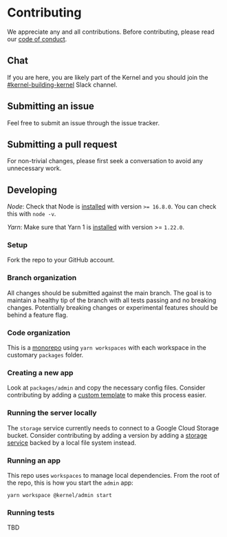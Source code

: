 # Contributing

We appreciate any and all contributions. Before contributing, please read our [code of conduct](CODE_OF_CONDUCT.md).

## Chat

If you are here, you are likely part of the Kernel and you should join the [#kernel-building-kernel](https://app.slack.com/client/T016DS66R99/C031ES44SA3) Slack channel.

## Submitting an issue

Feel free to submit an issue through the issue tracker.

## Submitting a pull request

For non-trivial changes, please first seek a conversation to avoid any unnecessary work.

## Developing

_Node_: Check that Node is [installed](https://nodejs.org/en/download/) with version `>= 16.8.0`. You can check this with `node -v`.

_Yarn_: Make sure that Yarn 1 is [installed](https://classic.yarnpkg.com/en/docs/install) with version >= `1.22.0`.

### Setup

Fork the repo to your GitHub account.

### Branch organization

All changes should be submitted against the main branch. The goal is to maintain a healthy tip of the branch with all tests passing and no breaking changes. Potentially breaking changes or experimental features should be behind a feature flag.


### Code organization

This is a [monorepo](https://danluu.com/monorepo/) using `yarn workspaces` with each workspace in the customary `packages` folder. 

### Creating a new app

Look at `packages/admin` and copy the necessary config files. Consider contributing by adding a [custom template](https://create-react-app.dev/docs/custom-templates/) to make this process easier.

### Running the server locally

The `storage` service currently needs to connect to a Google Cloud Storage bucket. Consider contributing by adding a version by adding a [storage service](https://github.com/simonkernel/kernel-services/blob/main/packages/storage/src/services/storage.js) backed by a local file system instead.

### Running an app

This repo uses `workspaces` to manage local dependencies. From the root of the repo, this is how you start the `admin` app:

```
yarn workspace @kernel/admin start
```

### Running tests

TBD

